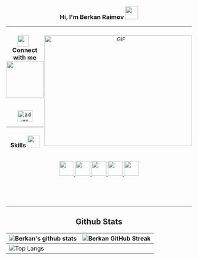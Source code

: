 <h3 align="center"><b> Hi, I'm Berkan Raimov </b><img src="https://media.giphy.com/media/hvRJCLFzcasrR4ia7z/giphy.gif" width="35"></h3>

---

<div align="center">
  
<a target="_blank">
  <img align="right" top="500" height="300" width="400" alt="GIF" src="https://media.giphy.com/media/SWoSkN6DxTszqIKEqv/giphy.gif">
</a>

<h3> <img src="https://media.giphy.com/media/iY8CRBdQXODJSCERIr/giphy.gif" width="30" height="30" style="margin-right: 10px;">Connect with me <img src='https://raw.githubusercontent.com/ShahriarShafin/ShahriarShafin/main/Assets/handshake.gif' width="100px"></h3>
<br>
<a href="https://www.linkedin.com/in/berkan-raimov-b4876a246/" target="blank"><img align="center"
      src="https://raw.githubusercontent.com/rahuldkjain/github-profile-readme-generator/master/src/images/icons/Social/linked-in-alt.svg"
      alt="adam pithewan" height="30" width="40" /></a>

---
  
  <h3> Skills <img src = "https://media2.giphy.com/media/QssGEmpkyEOhBCb7e1/giphy.gif?cid=ecf05e47a0n3gi1bfqntqmob8g9aid1oyj2wr3ds3mg700bl&rid=giphy.gif" width = 32px> </h3>
<br>
  <a href="https://www.w3schools.com/java/" > <img width ='40px' src ='https://raw.githubusercontent.com/rahulbanerjee26/githubAboutMeGenerator/main/icons/java.svg'> </a>
<a href="https://www.w3schools.com/html/" > <img width ='40px' src ='https://raw.githubusercontent.com/rahulbanerjee26/githubAboutMeGenerator/main/icons/html.svg'> </a>
<a href="https://www.w3schools.com/css/" > <img width ='40px' src ='https://raw.githubusercontent.com/rahulbanerjee26/githubAboutMeGenerator/main/icons/css.svg'> </a>
<a href="https://www.w3schools.com/js/" > <img width ='40px' src ='https://raw.githubusercontent.com/rahulbanerjee26/githubAboutMeGenerator/main/icons/javascript.svg'> </a>
<a href="https://www.w3schools.com/MySQL/default.asp" > <img width ='40px' src ='https://raw.githubusercontent.com/rahulbanerjee26/githubAboutMeGenerator/main/icons/mysql.svg'> </a>

</div>

<br><br><br>

---

<h2 align="center">Github Stats</h2>


| ![Berkan's github stats](https://github-readme-stats.vercel.app/api?username=Berkan-R&show_icons=true&theme=tokyonight) | ![Berkan GitHub Streak](https://github-readme-streak-stats.herokuapp.com/?user=Berkan-R&theme=tokyonight) |
| ----------------------------------------------------------------------------------------------------------------------- | --------------------------------------------------------------------------------------------------------- |
| ![Top Langs](https://github-readme-stats.vercel.app/api/top-langs/?username=Berkan-R&theme=tokyonight)                  |
